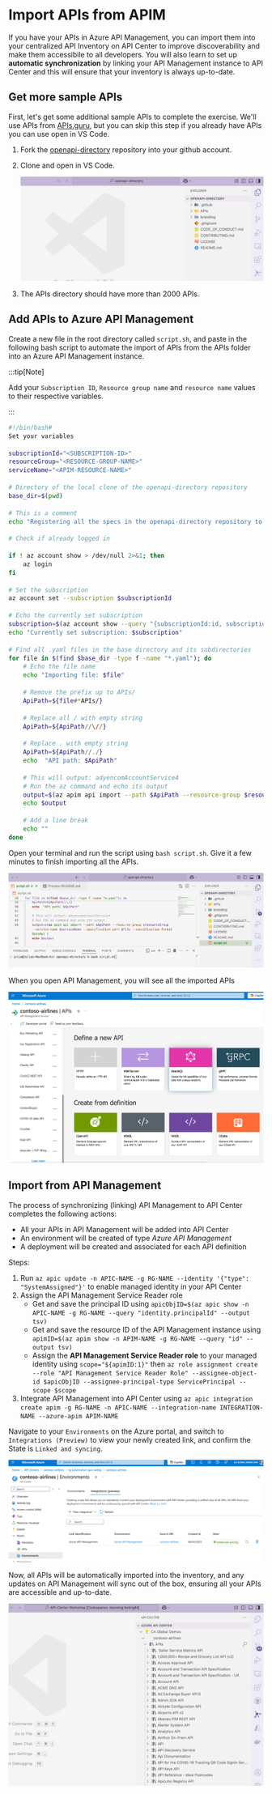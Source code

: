 # Import APIs from APIM

If you have your APIs in Azure API Management, you can import them into your centralized API Inventory on API Center to improve discoverability and make them accessibile to all developers. You will also learn to set up **automatic synchronization** by linking your API Management instance to API Center and this will ensure that your inventory is always up-to-date. 

## Get more sample APIs

First, let's get some additional sample APIs to complete the exercise. We'll use APIs from [APIs.guru](https://apis.guru/), but you can skip this step if you already have APIs you can use open in VS Code.

1. Fork the [openapi-directory](https://github.com/APIs-guru/openapi-directory/fork) repository into your github account.
1. Clone and open in VS Code.

    ![Fork, clone and opena api-guru repo](/img/api-guru.png)
1. The APIs directory should have more than 2000 APIs.

## Add APIs to Azure API Management

Create a new file in the root directory called `script.sh`, and paste in the following bash script to automate the import of APIs from the APIs folder into an Azure API Management instance.

:::tip[Note]

Add your `Subscription ID`, `Resource group name` and `resource name` values to their respective variables.

:::

```bash
#!/bin/bash# 
Set your variables

subscriptionId="<SUBSCRIPTION-ID>" 
resourceGroup="<RESOURCE-GROUP-NAME>"
serviceName="<APIM-RESOURCE-NAME>"

# Directory of the local clone of the openapi-directory repository
base_dir=$(pwd)

# This is a comment
echo "Registering all the specs in the openapi-directory repository to API Management"

# Check if already logged in

if ! az account show > /dev/null 2>&1; then
    az login
fi

# Set the subscription
az account set --subscription $subscriptionId

# Echo the currently set subscription
subscription=$(az account show --query "{subscriptionId:id, subscriptionName:name}")
echo "Currently set subscription: $subscription"

# Find all .yaml files in the base directory and its subdirectories
for file in $(find $base_dir -type f -name "*.yaml"); do
    # Echo the file name
    echo "Importing file: $file"        
    
    # Remove the prefix up to APIs/    
    ApiPath=${file#*APIs/}    
    
    # Replace all / with empty string    
    ApiPath=${ApiPath//\//}    
    
    # Replace . with empty string    
    ApiPath=${ApiPath//./}    
    echo  "API path: $ApiPath"  
    
    # This will output: adyencomAccountService4    
    # Run the az command and echo its output    
    output=$(az apim api import --path $ApiPath --resource-group $resourceGroup --service-name $serviceName --specification-path $file --specification-format OpenApi )    
    echo $output    
    
    # Add a line break    
    echo ""
done
```

Open your terminal and run the script using `bash script.sh`. Give it a few minutes to finish importing all the APIs.

![Run bash script to import APIs to APIM](/img/run-bash.png)

When you open API Management, you will see all the imported APIs

![APIs imported into APIM](/img/apim-apis.png)

## Import from API Management

The process of synchronizing (linking) API Management to API Center completes the following actions:
- All your APIs in API Management will be added into API Center
- An environment will be created of type _Azure API Management_
- A deployment will be created and associated for each API definition

Steps:

1. Run `az apic update -n APIC-NAME -g RG-NAME --identity '{"type": "SystemAssigned"}'` to enable managed identity in your API Center
1. Assign the API Management Service Reader role
    - Get and save the principal ID using `apicObjID=$(az apic show -n APIC-NAME -g RG-NAME --query "identity.principalId" --output tsv)`
    - Get and save the resource ID of the API Management instance using `apimID=$(az apim show -n APIM-NAME -g RG-NAME --query "id" --output tsv)`
    - Assign the **API Management Service Reader role** to your managed identity using `scope="${apimID:1}"` then `az role assignment create --role "API Management Service Reader Role" --assignee-object-id $apicObjID --assignee-principal-type ServicePrincipal --scope $scope`
1. Integrate API Management into API Center using `az apic integration create apim -g RG-NAME -n APIC-NAME --integration-name INTEGRATION-NAME --azure-apim APIM-NAME`

Navigate to your `Environments` on the Azure portal, and switch to `Integrations (Preview)` to view your newly created link, and confirm the State is `Linked and syncing`.

![APIM linked to APIC](/img/apim-apic-link.png)

Now, all APIs will be automatically imported into the inventory, and any updates on API Management will sync out of the box, ensuring all your APIs are accessible and up-to-date.

![APIs from the linked APIM](/img/imported-apis.png)